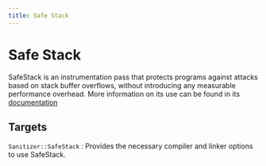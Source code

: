 ```yaml
---
title: Safe Stack
---
```


# Safe Stack

SafeStack is an instrumentation pass that protects programs against attacks
based on stack buffer overflows, without introducing any measurable performance
overhead. More information on its use can be found in its
[documentation](https://clang.llvm.org/docs/SafeStack.html)

## Targets

`Sanitizer::SafeStack`
: Provides the necessary compiler and linker options to use SafeStack.
